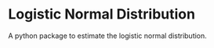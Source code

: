 Logistic Normal Distribution
============================

A python package to estimate the logistic normal distribution.

